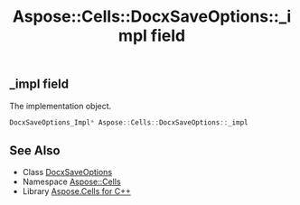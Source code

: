 ﻿---
title: Aspose::Cells::DocxSaveOptions::_impl field
linktitle: _impl
second_title: Aspose.Cells for C++ API Reference
description: 'Aspose::Cells::DocxSaveOptions::_impl field. The implementation object in C++.'
type: docs
weight: 1800
url: /cpp/aspose.cells/docxsaveoptions/_impl/
---
## _impl field


The implementation object.

```cpp
DocxSaveOptions_Impl* Aspose::Cells::DocxSaveOptions::_impl
```

## See Also

* Class [DocxSaveOptions](../)
* Namespace [Aspose::Cells](../../)
* Library [Aspose.Cells for C++](../../../)
